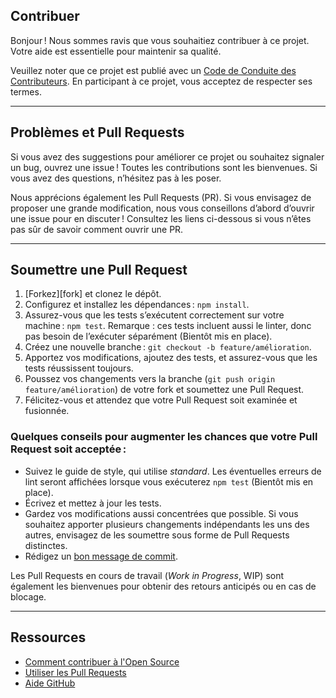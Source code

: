 ## Contribuer

Bonjour ! Nous sommes ravis que vous souhaitiez contribuer à ce projet. Votre aide est essentielle pour maintenir sa qualité.  

Veuillez noter que ce projet est publié avec un [Code de Conduite des Contributeurs](https://github.com/MyStaartUp/StartUpHub/blob/main/CODE_OF_CONDUCT.md). En participant à ce projet, vous acceptez de respecter ses termes.

---

## Problèmes et Pull Requests  

Si vous avez des suggestions pour améliorer ce projet ou souhaitez signaler un bug, ouvrez une issue ! Toutes les contributions sont les bienvenues. Si vous avez des questions, n’hésitez pas à les poser.  

Nous apprécions également les Pull Requests (PR). Si vous envisagez de proposer une grande modification, nous vous conseillons d’abord d’ouvrir une issue pour en discuter ! Consultez les liens ci-dessous si vous n’êtes pas sûr de savoir comment ouvrir une PR.  

---

## Soumettre une Pull Request  

1. [Forkez][fork] et clonez le dépôt.  
2. Configurez et installez les dépendances : `npm install`.  
3. Assurez-vous que les tests s’exécutent correctement sur votre machine : `npm test`. Remarque : ces tests incluent aussi le linter, donc pas besoin de l’exécuter séparément (Bientôt mis en place).  
4. Créez une nouvelle branche : `git checkout -b feature/amélioration`.  
5. Apportez vos modifications, ajoutez des tests, et assurez-vous que les tests réussissent toujours.  
6. Poussez vos changements vers la branche (`git push origin feature/amélioration`) de votre fork et soumettez une Pull Request.  
7. Félicitez-vous et attendez que votre Pull Request soit examinée et fusionnée.  

### Quelques conseils pour augmenter les chances que votre Pull Request soit acceptée :  
- Suivez le guide de style, qui utilise *standard*. Les éventuelles erreurs de lint seront affichées lorsque vous exécuterez `npm test` (Bientôt mis en place).  
- Écrivez et mettez à jour les tests.  
- Gardez vos modifications aussi concentrées que possible. Si vous souhaitez apporter plusieurs changements indépendants les uns des autres, envisagez de les soumettre sous forme de Pull Requests distinctes.  
- Rédigez un [bon message de commit](http://tbaggery.com/2008/04/19/a-note-about-git-commit-messages.html).  

Les Pull Requests en cours de travail (*Work in Progress*, WIP) sont également les bienvenues pour obtenir des retours anticipés ou en cas de blocage.  

---

## Ressources  

- [Comment contribuer à l'Open Source](https://opensource.guide/how-to-contribute/)  
- [Utiliser les Pull Requests](https://help.github.com/articles/about-pull-requests/)  
- [Aide GitHub](https://help.github.com)  
